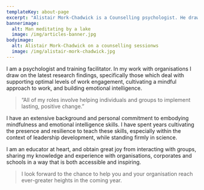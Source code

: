 ```yaml
---
templateKey: about-page
excerpt: "Alistair Mork-Chadwick is a Counselling psychologist. He draws on the latest research findings on optimal levels of work engagement, cultivating a mindful approach to work, and building emotional intelligence."
bannerimage:
  alt: Man meditating by a lake
  image: /img/articles-banner.jpg
bodyimage:
  alt: Alistair Mork-Chadwick on a counselling sessionws
  image: /img/alistair-mork-chadwick.jpg
---
```


I am a psychologist and training facilitator. In my work with organisations I draw on the latest research findings, specifically those which deal with supporting optimal levels of work engagement, cultivating a mindful approach to work, and building emotional intelligence.

> “All of my roles involve helping individuals and groups to implement lasting, positive change.”

I have an extensive background and personal commitment to embodying mindfulness and emotional intelligence skills. I have spent years cultivating the presence and resilience to teach these skills, especially within the context of leadership development, while standing firmly in science.

I am an educator at heart, and obtain great joy from interacting with groups, sharing my knowledge and experience with organisations, corporates and schools in a way that is both accessible and inspiring.

> I look forward to the chance to help you and your organisation reach ever-greater heights in the coming year.
